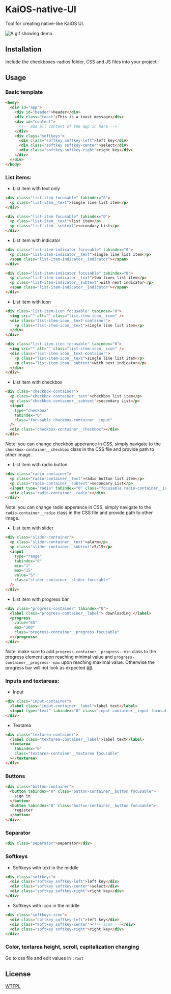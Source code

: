 # KaiOS-native-UI

Tool for creating native-like KaiOS UI.

![A gif showing demo](https://raw.githubusercontent.com/canicjusz/KaiOS-native-UI/main/demo.gif)

## Installation

Include the checkboxes-radios folder, CSS and JS files into your project.

## Usage

### Basic template

```html
<body>
  <div id="app">
    <div id="header">header</div>
    <div class="toast">This is a toast message</div>
    <div id="content">
      <!-- add all content of the app in here -->
    </div>
    <div class="softkeys">
      <div class="softkey softkey-left">left key</div>
      <div class="softkey softkey-center">select</div>
      <div class="softkey softkey-right">right key</div>
    </div>
  </div>
</body>
```

### List items:

- List item with text only

```html
<div class="list-item focusable" tabindex="0">
  <p class="list-item__text">single line list item</p>
</div>

<div class="list-item focusable" tabindex="0">
  <p class="list-item__text">list item</p>
  <p class="list-item__subtext">secondary List</p>
</div>
```

- List item with indicator

```html
<div class="list-item-indicator focusable" tabindex="0">
  <p class="list-item-indicator__text">single line list item</p>
  <span class="list-item-indicator__indicator"></span>
</div>

<div class="list-item-indicator focusable" tabindex="0">
  <p class="list-item-indicator__text">two-lines list item</p>
  <p class="list-item-indicator__subtext">with next indicator</p>
  <span class="list-item-indicator__indicator"></span>
</div>
```

- List item with icon

```html
<div class="list-item-icon focusable" tabindex="0">
  <img src="" alt="" class="list-item-icon__icon" />
  <div class="list-item-icon__text-container">
    <p class="list-item-icon__text">single line list item</p>
  </div>
</div>

<div class="list-item-icon focusable" tabindex="0">
  <img src="" alt="" class="list-item-icon__icon" />
  <div class="list-item-icon__text-container">
    <p class="list-item-icon__text">single line list item</p>
    <p class="list-item-icon__subtext">with next indicator</p>
  </div>
</div>
```

- List item with checkbox

```html
<div class="checkbox-container">
  <p class="checkbox-container__text">checkbox list item</p>
  <p class="checkbox-container__subtext">secondary List</p>
  <input
    type="checkbox"
    tabindex="0"
    class="focusable checkbox-container__input"
  />
  <div class="checkbox-container__checkbox"></div>
</div>
```

Note: you can change checkbox apperance in CSS, simply navigate to the `checkbox-container__checkbox` class in the CSS file and provide path to other image.

- List item with radio button

```html
<div class="radio-container">
  <p class="radio-container__text">radio button list item</p>
  <p class="radio-container__subtext">secondary List</p>
  <input type="radio" tabindex="0" class="focusable radio-container__input" />
  <div class="radio-container__radio"></div>
</div>
```

Note: you can change radio apperance in CSS, simply navigate to the `radio-container__radio` class in the CSS file and provide path to other image.

- List item with slider

```html
<div class="slider-container">
  <p class="slider-container__text">alarm</p>
  <p class="slider-container__subtext">5/15</p>
  <input
    type="range"
    tabindex="0"
    min="1"
    max="15"
    value="5"
    class="slider-container__slider focusable"
  />
</div>
```

- List item with progress bar

```html
<div class="progress-container" tabindex="0">
  <label class="progress-container__label"> downloading </label>
  <progress
    value="65"
    max="100"
    class="progress-container__progress focusable"
  ></progress>
</div>
```

Note: make sure to add `progress-container__progress--min` class to the progress element upon reaching minimal value and `progress-container__progress--max` upon reaching maximal value. Otherwise the progress bar will not look as expected [#6](https://github.com/canicjusz/KaiOS-native-UI/issues/6).

### Inputs and textareas:

- Input

```html
<div class="input-container">
  <label class="input-container__label">label text</label>
  <input type="text" tabindex="0" class="input-container__input focusable" />
</div>
```

- Textarea

```html
<div class="textarea-container">
  <label class="textarea-container__label">label text</label>
  <textarea
    tabindex="0"
    class="textarea-container__textarea focusable"
  ></textarea>
</div>
```

### Buttons

```html
<div class="button-container">
  <button tabindex="0" class="button-container__button focusable">
    sign in
  </button>
  <button tabindex="0" class="button-container__button focusable">
    register
  </button>
</div>
```

### Separator

```html
<div class="separator">separator</div>
```

### Softkeys

- Softkeys with text in the middle

```html
<div class="softkeys">
  <div class="softkey softkey-left">left key</div>
  <div class="softkey softkey-center">select</div>
  <div class="softkey softkey-right">right key</div>
</div>
```

- Softkeys with icon in the middle

```html
<div class="softkeys-icon">
  <div class="softkey softkey-left">left key</div>
  <div class="softkey softkey-center"><!-- icon --></div>
  <div class="softkey softkey-right">right key</div>
</div>
```

### Color, textarea height, scroll, capitalization changing

Go to css file and edit values in `:root`

## License

<a href="http://www.wtfpl.net/" target="_blank">WTFPL</a>

